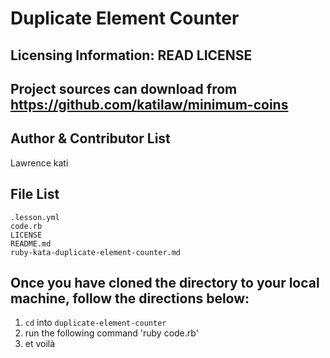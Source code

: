 # Duplicate Element Counter

Licensing Information: READ LICENSE
---
Project sources can download from https://github.com/katilaw/minimum-coins
---

Author & Contributor List
-------
Lawrence kati

File List
----------
```
.lesson.yml
code.rb
LICENSE
README.md
ruby-kata-duplicate-element-counter.md
```

Once you have cloned the directory to your local machine, follow the directions below:
-----
1. `cd` into `duplicate-element-counter`
2. run the following command 'ruby code.rb'
3. et voilà
